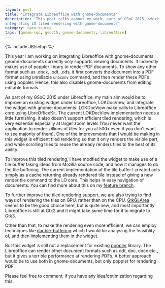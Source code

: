 ```yaml
---
layout: post
title: "Integrate Libreoffice with gnome-documents"
description: "This post talks aabout my work, part of GSoC 2015, which aims at
integrating LO tiled rendering with gnome-documents"
category: open-source
tags: [gnome-soc, gsoc15, gnome-documents, libreoffice]
---
```

{% include JB/setup %}

This year I am working on integrating Libreoffice with
gnome-documents. gnome-documents currently only supports viewing documents. It
indirectly makes use of poppler library to render PDF documents. To show any
other format such as .docx, .odt, .ods, it first converts the document into a
PDF format using unreliable `unoconv` command, and then render these PDFs using
poppler. Hence, this also disables gnome-documents from editing editable formats.

As part of my GSoC 2015 under Libreoffice, my main aim would be to improve an
existing widget under Libreoffice, LOKDocView, and integrate the widget with
gnome-documents. LOKDocView make calls to Libreoffice core using
LibreOfficeKit. The current LOKDocView implementation needs a little furnishing.
It also doesn't
support efficient tiled rendering, which is very essential especially at
larger zoom levels (You never want the application to render zillions of tiles
for you at 500x even if you don't want to see majority of them). One of the improvements that I would be making in this widget is efficient
tiled rendering so that it only renders the visible part, and while scrolling
tries to reuse the already renders tiles to the best of its ability.

To improve this tiled rendering, I have modfied the widget to make use of a tile
buffer taking ideas from Mozilla source code, and how it manages to do the tile
buffering. The current implementation of the tile buffer I created acts simply
as a cache returning already rendered tile instead of giving a new render tile
command to the LO core. This helps in easy navigation of documents. You can find
more about this on my [feature
branch](https://github.com/pranavk/core/commits/feature/gsoc-tiled-rendering).

To further improve the tiled rendering support, we are also trying to find ways
of rendering the tiles on GPU, rather than on the
CPU. [GtkGLArea](https://developer.gnome.org/gtk3/stable/GtkGLArea.html) seems
to be the good choice here, but is quite new, and most importantly Libreoffice
is still at Gtk2 and it might take some time for it to migrate to Gtk3.

Other than that, to make the rendering even more efficient, we can employ
techniques like
[double-buffering](https://en.wikipedia.org/wiki/Multiple_buffering) which I
would be analysing the feasiblity of, and then implementing them in the widget.

But this widget is still not a replacement for existing
[poppler](http://poppler.freedesktop.org/) library. The Libreoffice can render
other document formats such as odt, doc, docx etc., but it gives a terrible performance at rendering
PDFs. A better approach would be to use both in gnome-documents, but only
poppler for rendering PDF.

Please feel free to comment, if you have any idea/optimization regarding this.
